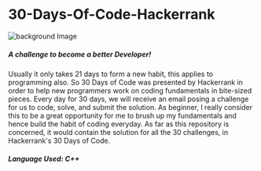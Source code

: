 # 30-Days-Of-Code-Hackerrank

![background Image](https://res.cloudinary.com/practicaldev/image/fetch/s--JQ5RpdNY--/c_limit%2Cf_auto%2Cfl_progressive%2Cq_auto%2Cw_880/https://dev-to-uploads.s3.amazonaws.com/i/7aa9yi3y3v99mq8vpl6h.jpg)

##### A challenge to become a better Developer!
Usually it only takes 21 days to form a new habit, this applies to programming also. 
So 30 Days of Code was presented by Hackerrank in order to  help new programmers work on coding fundamentals in bite-sized pieces. Every day for 30 days, we will receive an email posing a challenge for us to code, solve, and submit the solution. As beginner, I really consider this to be a great opportunity for me to brush up my fundamentals and hence build the habit of coding everyday. 
As far as this repository is concerned, it would contain the solution for all the 30 challenges, in Hackerrank's 30 Days of Code.
##### Language Used: C++
